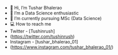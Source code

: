 - 👋 Hi, I’m Tushar Bhalerao
- 👀 I’m a Data Science enthusiastic
- 🌱 I’m currently pursuing MSc (Data Science)
- 💻 How to reach me 
- Twitter - [Tushinrush]
- (https://twitter.com/tushinrush)
- Instagram - [tushar_bhalerao_01]
- (https://www.instagram.com/tushar_bhalerao_01/)

